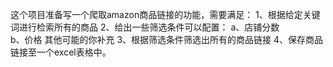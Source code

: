 这个项目准备写一个爬取amazon商品链接的功能，需要满足：
1、根据给定关键词进行检索所有的商品
2、给出一些筛选条件可以配置：
a、店铺分数   
b、价格
其他可能的你补充
3、根据筛选条件筛选出所有的商品链接
4、保存商品链接至一个excel表格中。